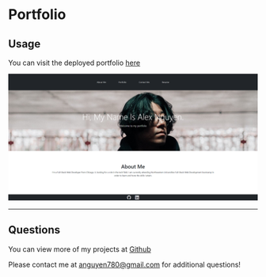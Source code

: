 # Portfolio 

## Usage

You can visit the deployed portfolio [here](https://anguyen780.github.io/portfolio/)

![](./src/assets/reactportfolio.png)

---

## Questions

You can view more of my projects at [Github](https://github.com/anguyen780)

Please contact me at anguyen780@gmail.com for additional questions!

